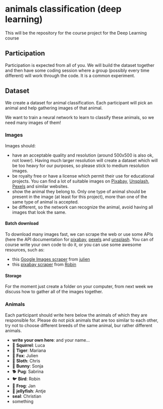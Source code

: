 # animals classification (deep learning)
This will be the repository for the course project for the Deep Learning course

## Participation
Participation is expected from all of you. We will build the dataset together and then have some coding session where a group (possibly every time different)
will work through the code. It is a common experiment.

## Dataset
We create a dataset for animal classification.
Each participant will pick an animal and help gathering images of that animal.

We want to train a neural network to learn to classify these animals, so we need many images of them!

### Images
Images should:
- have an acceptable quality and resolution (around 500x500 is also ok, not lower). Having much larger resolution will create a dataset which will be too heavy for our purposes, so please stick to medium resolution images.
- be royalty free or have a license which permit their use for educational projects. You can find a lot of suitable images on [Pixabay](https://pixabay.com/), [Unsplash](https://unsplash.com/), [Pexels](https://www.pexels.com/) and similar websites.
- show the animal they belong to. Only one type of animal should be present in the image (at least for this project), more than one of the same type of animal is accepted.
- be different, so the network can recognize the animal, avoid having all images that look the same.

#### Batch download
To download many images fast, we can scrape the web or use some APIs (here the API documentation for [pixabay](https://pixabay.com/api/docs/), [pexels](https://www.pexels.com/api/documentation/) and [unsplash](https://unsplash.com/documentation). 
You can of course write your own code to do it, or you can use some awesome resources, such as:
- this [Google Images scraper](https://github.com/DemocracyStudio/googleimages_scraper) from [julien](https://github.com/juliencarbonnell)
- this [pixabay scraper](https://github.com/perperam/pixabay_scraper) from [Robin](https://github.com/perperam)

#### Storage
For the moment just create a folder on your computer, from next week we discuss how to gather all of the images together.

### Animals
Each participant should write here below the animals of which they are responsible for.
Please do not pick animals that are too similar to each other, try not to choose different breeds of the same animal, bur rather different animals.

- **write your own here**: and your name...
- 🦫 **Squirrel**: Luca
- 🐅 **Tiger**: Mariana
- 🦊 **Fox**: Julien
- 🦥 **Sloth**: Chris
- 🐇 **Bunny**: Sonja
- 🐕 **Pug**: Sabrina
- 🐦 **Bird**: Robin
- 🐸 **Frog**: Jan
- 🎐 **jellyfish**: Antje
- **seal**: Christian
- something
